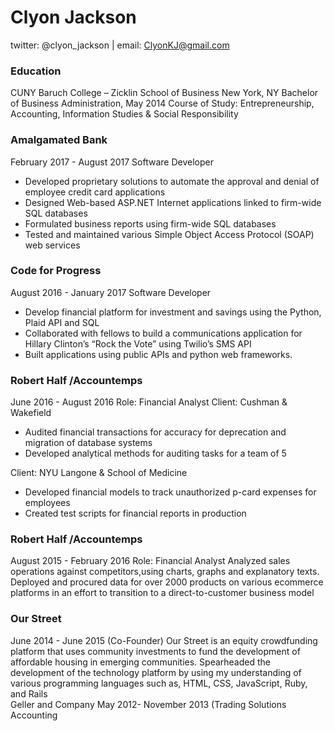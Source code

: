 # Clyon Jackson
twitter: @clyon_jackson | email: ClyonKJ@gmail.com

### Education 
CUNY Baruch College – Zicklin School   of   Business New York, NY 
Bachelor of Business Administration, May 2014
Course of Study: Entrepreneurship, Accounting, Information Studies & Social Responsibility


### Amalgamated Bank							          
February 2017  -  August 2017
Software Developer

* Developed proprietary solutions to automate the approval and denial of employee credit card applications
* Designed Web-based ASP.NET Internet applications linked to firm-wide SQL databases
* Formulated business reports using  firm-wide SQL databases 
* Tested and maintained various Simple Object Access Protocol (SOAP) web services 

### Code for Progress							          
August 2016 - January 2017
Software Developer

* Develop financial platform for investment and savings using the Python, Plaid API and SQL
* Collaborated with fellows to build a  communications application for Hillary Clinton’s “Rock the Vote” using Twilio’s SMS API
* Built applications using public APIs and python web frameworks.

### Robert Half /Accountemps						               
June 2016 - August 2016
Role: Financial Analyst
Client: Cushman & Wakefield

* Audited financial transactions for accuracy for deprecation and migration of database systems
* Developed analytical methods for auditing tasks for a team of 5

Client: NYU Langone & School of Medicine
* Developed financial models to track unauthorized p-card expenses for employees
* Created test scripts for financial reports in production

### Robert Half /Accountemps						        
August 2015 - February 2016
Role: Financial Analyst
Analyzed sales operations against competitors,using charts, graphs and explanatory texts.
Deployed and procured data for over 2000 products on various ecommerce platforms in an effort to transition to a direct-to-customer business model

### Our Street		                                                          		  	     
June 2014 - June 2015
(Co-Founder)
Our Street is an equity crowdfunding platform that uses community investments to fund the development of affordable housing in emerging communities.
Spearheaded the development of the technology platform by using my understanding of various programming languages such as, HTML, CSS, JavaScript, Ruby, and Rails		
Geller and Company 						    	            May 2012- November 2013
(Trading Solutions Accounting

